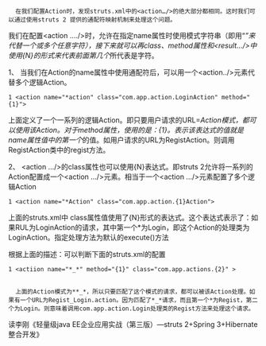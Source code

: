 
      在我们配置Action时，发现struts.xml中的<action…/>的绝大部分都相同。这时我们可以通过使用struts 2 提供的通配符映射机制来处理这个问题。

我们在配置<action
…./>时，允许在指定name属性时使用模式字符串（即用“*”来代替一个或多个任意字符），接下来就可以再class、method属性和<result…/>中使用{N}的形式来代表前面第几个*所代表是字符。

1、 当我们在Action的name属性中使用通配符后，可以用一个<action../>元素代替多个逻辑Action。

    
    
    1 <action name="*action" class="com.app.action.LoginAction" method="{1}">

上面定义了一个一系列的逻辑Action。即只要用户请求的URL=*Action模式，都可以使用该Action。对于method属性，使用的是：{1}。表示该表达式的值就是name属性值中的第一个*的值。如用户请求的URL为RegistAction。则调用RegistAction类中的regist方法。

2、 <action .../>的class属性也可以使用{N}表达式。即struts 2允许将一系列的Action配置成一个<action
.../>元素。相当于一个<action .../>元素配置了多个逻辑Action

    
    
    1 <action name="*Action" class="com.app.action.{1}Action">

上面的struts.xml中
class属性值使用了{N}形式的表达式。这个表达式表示了：如果RUL为LoginAction的请求，其中第一个*为Login，即这个Action的处理类为LoginAction。指定处理方法为默认的execute()方法

根据上面的描述：可以判断下面的struts.xml的配置

    
    
    1 <actiion name="*_*" method="{1}" class="com.app.actions.{2}" >
    
    
      上面的Action模式为**_*，所以只要匹配了这个模式的请求，都可以被该Action处理。如果有一个URL为Regist_Login.action。因为匹配了*_*请求，而且第一个*为Regist，第二个为Login。则意味着调用com.app.action.Login处理类的Regist方法来处理这个请求。

读李刚《轻量级java EE企业应用实战（第三版）—struts 2+Spring 3+Hibernate整合开发》  

